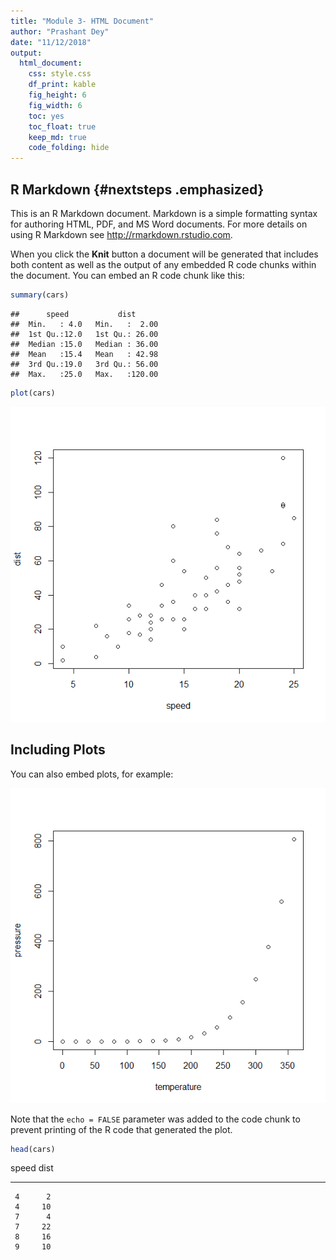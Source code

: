 ```yaml
---
title: "Module 3- HTML Document"
author: "Prashant Dey"
date: "11/12/2018"
output: 
  html_document: 
    css: style.css
    df_print: kable
    fig_height: 6
    fig_width: 6
    toc: yes
    toc_float: true
    keep_md: true
    code_folding: hide
---
```




## R Markdown {#nextsteps .emphasized}

This is an R Markdown document. Markdown is a simple formatting syntax for authoring HTML, PDF, and MS Word documents. For more details on using R Markdown see <http://rmarkdown.rstudio.com>.

When you click the **Knit** button a document will be generated that includes both content as well as the output of any embedded R code chunks within the document. You can embed an R code chunk like this:


```r
summary(cars)
```

```
##      speed           dist       
##  Min.   : 4.0   Min.   :  2.00  
##  1st Qu.:12.0   1st Qu.: 26.00  
##  Median :15.0   Median : 36.00  
##  Mean   :15.4   Mean   : 42.98  
##  3rd Qu.:19.0   3rd Qu.: 56.00  
##  Max.   :25.0   Max.   :120.00
```


```r
plot(cars)
```

![](html_document_files/figure-html/unnamed-chunk-1-1.png)<!-- -->

## Including Plots

You can also embed plots, for example:

![](html_document_files/figure-html/pressure-1.png)<!-- -->

Note that the `echo = FALSE` parameter was added to the code chunk to prevent printing of the R code that generated the plot.


```r
head(cars)
```

<div class="kable-table">

 speed   dist
------  -----
     4      2
     4     10
     7      4
     7     22
     8     16
     9     10

</div>

